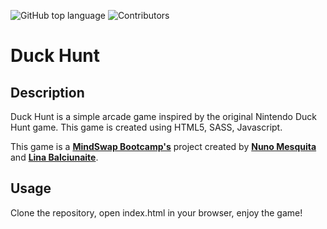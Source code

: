 ![GitHub top language](https://img.shields.io/github/languages/top/LittleBlueDot/duck-hunt-game?color=green) ![Contributors](https://img.shields.io/github/contributors/LittleBlueDot/duck-hunt-game?color=blue)

# Duck Hunt

## Description

Duck Hunt is a simple arcade game inspired by the original Nintendo Duck Hunt game. This game is created using HTML5, SASS, Javascript.

This game is a **[MindSwap Bootcamp's](https://mindswap.academy/)** project created by **[Nuno Mesquita](https://github.com/nunogmesquita)** and **[Lina Balciunaite](https://github.com/LittleBlueDot)**.

## Usage

Clone the repository, open index.html in your browser, enjoy the game!
